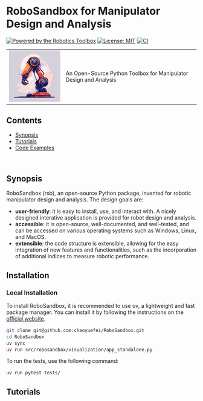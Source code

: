 # RoboSandbox for Manipulator Design and Analysis

[![Powered by the Robotics Toolbox](https://raw.githubusercontent.com/petercorke/robotics-toolbox-python/master/.github/svg/rtb_powered.min.svg)](https://github.com/petercorke/robotics-toolbox-python)
[![License: MIT](https://img.shields.io/badge/License-MIT-yellow.svg)](https://opensource.org/licenses/MIT)
[![CI](https://github.com/chaoyuefei/RoboSandbox/workflows/CI/badge.svg)](https://github.com/chaoyuefei/RoboSandbox/actions?query=workflow%3Aci)
<table style="border:0px">
<tr style="border:0px">
<td style="border:0px">
<img src="docs/figs/robosandbox_icon.jpeg" width="200"></td>
<td style="border:0px">
An Open-Source Python Toolbox for Manipulator Design and Analysis
</td>
</tr>
</table>

<!-- <br> -->

## Contents

- [Synopsis](#1)
- [Tutorials](#3)
- [Code Examples](#4)


<br>

<a id='1'></a>
## Synopsis

RoboSandbox (rsb), an open-source Python package, invented for robotic manipulator design and analysis. The design goals are:
- **user-friendly**: it is easy to install, use, and interact with. A nicely designed interative application is provided for robot design and analysis.
- **accessible**: it is open-source, well-documented, and well-tested, and can be accessed on various operating systems such as Windows, Linux, and MacOS.
- **extensible**: the code structure is extensible, allowing for the easy integration of new features and functionalities, such as the incorporation of additional indices to measure robotic performance.

## Installation

### Local Installation

To install RoboSandbox, it is recommended to use uv, a lightweight and fast package manager. You can install it by following the instructions on the [official website](https://uvpkg.com/).

```bash
git clone git@github.com:chaoyuefei/RoboSandbox.git
cd RoboSandbox
uv sync
uv run src/robosandbox/visualization/app_standalone.py
```

To run the tests, use the following command:

```bash
uv run pytest tests/
```

## Tutorials
